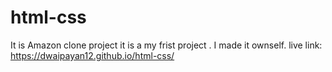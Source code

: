 # html-css
It is Amazon clone project
it is a my frist project . I made it  ownself.
live link: https://dwaipayan12.github.io/html-css/
